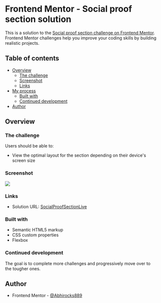# Frontend Mentor - Social proof section solution

This is a solution to the [Social proof section challenge on Frontend Mentor](https://www.frontendmentor.io/challenges/social-proof-section-6e0qTv_bA). Frontend Mentor challenges help you improve your coding skills by building realistic projects.

## Table of contents

- [Overview](#overview)
  - [The challenge](#the-challenge)
  - [Screenshot](#screenshot)
  - [Links](#links)
- [My process](#my-process)
  - [Built with](#built-with)
  - [Continued development](#continued-development)
- [Author](#author)

## Overview

### The challenge

Users should be able to:

- View the optimal layout for the section depending on their device's screen size

### Screenshot

![](./images/screenshot.jpg)

### Links

- Solution URL: [SocialProofSectionLive](https://abhirocks889.github.io/SocialProofSection/)

### Built with

- Semantic HTML5 markup
- CSS custom properties
- Flexbox

### Continued development

The goal is to complete more challenges and progressively move over to the tougher ones.

## Author

- Frontend Mentor - [@Abhirocks889](https://www.frontendmentor.io/profile/Abhirocks889)

